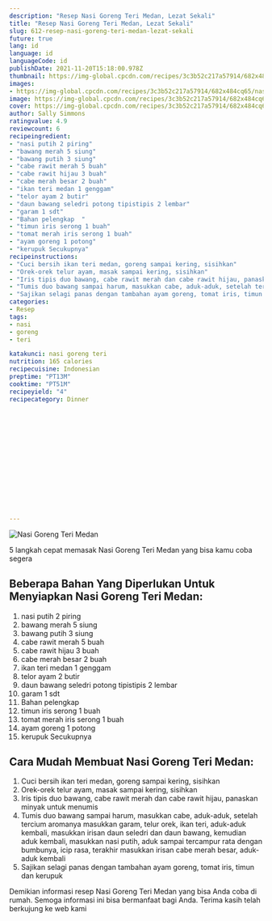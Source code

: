 ```yaml
---
description: "Resep Nasi Goreng Teri Medan, Lezat Sekali"
title: "Resep Nasi Goreng Teri Medan, Lezat Sekali"
slug: 612-resep-nasi-goreng-teri-medan-lezat-sekali
future: true
lang: id
language: id
languageCode: id
publishDate: 2021-11-20T15:18:00.978Z 
thumbnail: https://img-global.cpcdn.com/recipes/3c3b52c217a57914/682x484cq65/nasi-goreng-teri-medan-foto-resep-utama.webp
images:
- https://img-global.cpcdn.com/recipes/3c3b52c217a57914/682x484cq65/nasi-goreng-teri-medan-foto-resep-utama.webp
image: https://img-global.cpcdn.com/recipes/3c3b52c217a57914/682x484cq65/nasi-goreng-teri-medan-foto-resep-utama.webp
cover: https://img-global.cpcdn.com/recipes/3c3b52c217a57914/682x484cq65/nasi-goreng-teri-medan-foto-resep-utama.webp
author: Sally Simmons
ratingvalue: 4.9
reviewcount: 6
recipeingredient:
- "nasi putih 2 piring"
- "bawang merah 5 siung"
- "bawang putih 3 siung"
- "cabe rawit merah 5 buah"
- "cabe rawit hijau 3 buah"
- "cabe merah besar 2 buah"
- "ikan teri medan 1 genggam"
- "telor ayam 2 butir"
- "daun bawang seledri potong tipistipis 2 lembar"
- "garam 1 sdt"
- "Bahan pelengkap  "
- "timun iris serong 1 buah"
- "tomat merah iris serong 1 buah"
- "ayam goreng 1 potong"
- "kerupuk Secukupnya"
recipeinstructions:
- "Cuci bersih ikan teri medan, goreng sampai kering, sisihkan"
- "Orek-orek telur ayam, masak sampai kering, sisihkan"
- "Iris tipis duo bawang, cabe rawit merah dan cabe rawit hijau, panaskan minyak untuk menumis"
- "Tumis duo bawang sampai harum, masukkan cabe, aduk-aduk, setelah tercium aromanya masukkan garam, telur orek, ikan teri, aduk-aduk kembali, masukkan irisan daun seledri dan daun bawang, kemudian aduk kembali, masukkan nasi putih, aduk sampai tercampur rata dengan bumbunya, icip rasa, terakhir masukkan irisan cabe merah besar, aduk-aduk kembali"
- "Sajikan selagi panas dengan tambahan ayam goreng, tomat iris, timun dan kerupuk"
categories:
- Resep
tags:
- nasi
- goreng
- teri

katakunci: nasi goreng teri 
nutrition: 165 calories
recipecuisine: Indonesian
preptime: "PT13M"
cooktime: "PT51M"
recipeyield: "4"
recipecategory: Dinner


     
    
    
    
    
    
    
    
    
    
    
      
    
---
```



![Nasi Goreng Teri Medan](https://img-global.cpcdn.com/recipes/3c3b52c217a57914/682x484cq65/nasi-goreng-teri-medan-foto-resep-utama.webp)

5 langkah cepat memasak  Nasi Goreng Teri Medan yang bisa kamu coba segera

<!--inarticleads1-->

## Beberapa Bahan Yang Diperlukan Untuk Menyiapkan Nasi Goreng Teri Medan:

1. nasi putih 2 piring
1. bawang merah 5 siung
1. bawang putih 3 siung
1. cabe rawit merah 5 buah
1. cabe rawit hijau 3 buah
1. cabe merah besar 2 buah
1. ikan teri medan 1 genggam
1. telor ayam 2 butir
1. daun bawang seledri potong tipistipis 2 lembar
1. garam 1 sdt
1. Bahan pelengkap  
1. timun iris serong 1 buah
1. tomat merah iris serong 1 buah
1. ayam goreng 1 potong
1. kerupuk Secukupnya



<!--inarticleads2-->

## Cara Mudah Membuat Nasi Goreng Teri Medan:

1. Cuci bersih ikan teri medan, goreng sampai kering, sisihkan
1. Orek-orek telur ayam, masak sampai kering, sisihkan
1. Iris tipis duo bawang, cabe rawit merah dan cabe rawit hijau, panaskan minyak untuk menumis
1. Tumis duo bawang sampai harum, masukkan cabe, aduk-aduk, setelah tercium aromanya masukkan garam, telur orek, ikan teri, aduk-aduk kembali, masukkan irisan daun seledri dan daun bawang, kemudian aduk kembali, masukkan nasi putih, aduk sampai tercampur rata dengan bumbunya, icip rasa, terakhir masukkan irisan cabe merah besar, aduk-aduk kembali
1. Sajikan selagi panas dengan tambahan ayam goreng, tomat iris, timun dan kerupuk




Demikian informasi  resep Nasi Goreng Teri Medan   yang bisa Anda coba di rumah. Semoga informasi ini bisa bermanfaat bagi Anda. Terima kasih telah berkujung ke web kami
